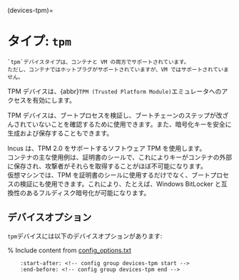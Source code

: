 (devices-tpm)=
# タイプ: `tpm`

```{note}
`tpm`デバイスタイプは、コンテナと VM の両方でサポートされています。
ただし、コンテナではホットプラグがサポートされていますが、VM ではサポートされていません。
```

TPM デバイスは、{abbr}`TPM (Trusted Platform Module)`エミュレータへのアクセスを有効にします。

TPM デバイスは、ブートプロセスを検証し、ブートチェーンのステップが改ざんされていないことを確認するために使用できます。また、暗号化キーを安全に生成および保存することもできます。

Incus は、TPM 2.0 をサポートするソフトウェア TPM を使用します。  
コンテナの主な使用例は、証明書のシールで、これによりキーがコンテナの外部に保存され、攻撃者がそれらを取得することがほぼ不可能になります。  
仮想マシンでは、TPM を証明書のシールに使用するだけでなく、ブートプロセスの検証にも使用できます。これにより、たとえば、Windows BitLocker と互換性のあるフルディスク暗号化が可能になります。

## デバイスオプション

`tpm`デバイスには以下のデバイスオプションがあります:

% Include content from [config_options.txt](../config_options.txt)
```{include} ../config_options.txt
    :start-after: <!-- config group devices-tpm start -->
    :end-before: <!-- config group devices-tpm end -->
```

